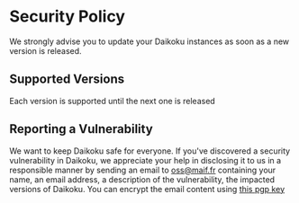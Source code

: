 # Security Policy

We strongly advise you to update your Daikoku instances as soon as a new version is released.

## Supported Versions

Each version is supported until the next one is released

## Reporting a Vulnerability

We want to keep Daikoku safe for everyone. If you've discovered a security vulnerability in Daikoku, 
we appreciate your help in disclosing it to us in a responsible manner by sending an email to [oss@maif.fr](mailto:oss@maif.fr) 
containing your name, an email address, a description of the vulnerability, the impacted versions of Daikoku. 
You can encrypt the email content using [this pgp key](https://mathieuancelin.keybase.pub/pgp_key.asc)
